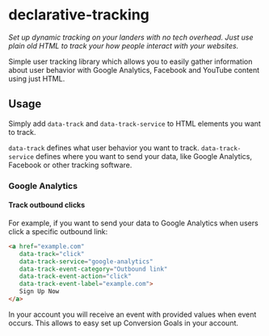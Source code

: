 # declarative-tracking
*Set up dynamic tracking on your landers with no tech overhead. Just use plain old HTML to track your how people interact with your websites.*

Simple user tracking library which allows you to easily gather information about user behavior with Google Analytics, Facebook and YouTube content using just HTML.

## Usage
Simply add `data-track` and `data-track-service` to HTML elements you want to track. 

`data-track` defines what user behavior you want to track.
`data-track-service` defines where you want to send your data, like Google Analytics, Facebook or other tracking software. 

### Google Analytics

#### Track outbound clicks

For example, if you want to send your data to Google Analytics when users click a specific outbound link:
```html
<a href="example.com"
   data-track="click"
   data-track-service="google-analytics"
   data-track-event-category="Outbound link"
   data-track-event-action="click"
   data-track-event-label="example.com">
   Sign Up Now
</a>
```

In your account you will receive an event with provided values when event occurs. This allows to easy set up Conversion Goals in your account.
